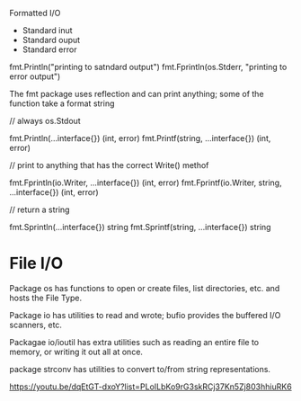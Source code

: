 Formatted I/O


 - Standard inut
 - Standard ouput
 - Standard error


fmt.Println("printing to satndard output")
fmt.Fprintln(os.Stderr, "printing to error output")


The fmt package uses reflection and can print anything;
some of the function take a format string


// always os.Stdout

fmt.Println(...interface{}) (int, error)
fmt.Printf(string, ...interface{}) (int, error) 

// print to anything that has the correct Write() methof

fmt.Fprintln(io.Writer, ...interface{}) (int, error)
fmt.Fprintf(io.Writer, string, ...interface{}) (int, error)

// return a string

fmt.Sprintln(...interface{}) string
fmt.Sprintf(string, ...interface{}) string


# File I/O

Package os has functions to open or create files,
list directories, etc. and hosts the File Type.

Package io has utilities to read and wrote; bufio provides the buffered I/O scanners, etc.

Packagae io/ioutil has extra utilities such as reading an entire file to memory, or writing it out all at once.

package strconv has utilities to convert to/from string representations.



https://youtu.be/dqEtGT-dxoY?list=PLoILbKo9rG3skRCj37Kn5Zj803hhiuRK6